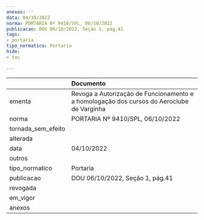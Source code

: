 ```yaml
---
anexos: ''
data: 04/10/2022
norma: PORTARIA Nº 9410/SPL, 06/10/2022
publicacao: DOU 06/10/2022, Seção 1, pág.41
tags:
- portaria
tipo_normatico: Portaria
hide: 
- toc 
 
---
```


|                    | Documento                                                                                 |
|:-------------------|:------------------------------------------------------------------------------------------|
| ementa             | Revoga a Autorização de Funcionamento e a homologação dos cursos do Aeroclube de Varginha |
| norma              | PORTARIA Nº 9410/SPL, 06/10/2022                                                          |
| tornada_sem_efeito |                                                                                           |
| alterada           |                                                                                           |
| data               | 04/10/2022                                                                                |
| outros             |                                                                                           |
| tipo_normatico     | Portaria                                                                                  |
| publicacao         | DOU 06/10/2022, Seção 1, pág.41                                                           |
| revogada           |                                                                                           |
| em_vigor           |                                                                                           |
| anexos             |                                                                                           |
